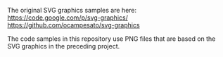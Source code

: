 The original SVG graphics samples are here:
https://code.google.com/p/svg-graphics/
https://github.com/ocampesato/svg-graphics

The code samples in this repository use PNG files that are based on the SVG graphics in the preceding project.

